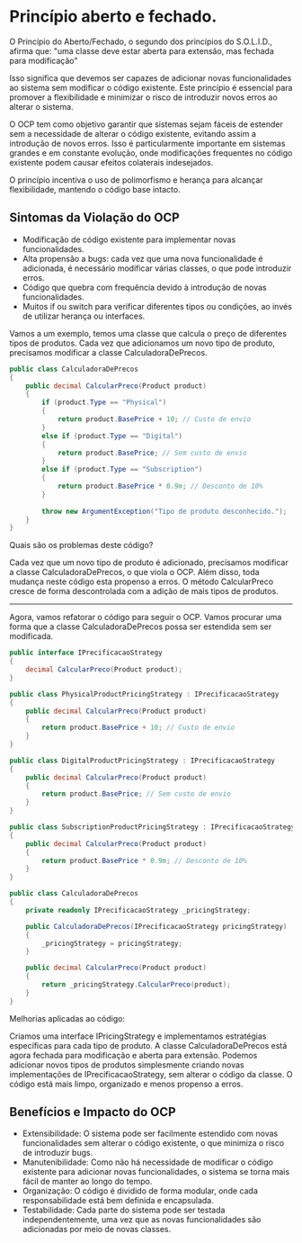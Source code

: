 # Princípio aberto e fechado.

O Princípio do Aberto/Fechado, o segundo dos princípios do S.O.L.I.D., afirma que:
"uma classe deve estar aberta para extensão, mas fechada para modificação" 

Isso significa que devemos ser capazes de adicionar novas funcionalidades ao sistema sem modificar o código existente. Este princípio é essencial para promover a flexibilidade e minimizar o risco de introduzir novos erros ao alterar o sistema.

O OCP tem como objetivo garantir que sistemas sejam fáceis de estender sem a necessidade de alterar o código existente, evitando assim a introdução de novos erros. Isso é particularmente importante em sistemas grandes e em constante evolução, onde modificações frequentes no código existente podem causar efeitos colaterais indesejados.

O princípio incentiva o uso de polimorfismo e herança para alcançar flexibilidade, mantendo o código base intacto.

##  Sintomas da Violação do OCP

- Modificação de código existente para implementar novas funcionalidades.
- Alta propensão a bugs: cada vez que uma nova funcionalidade é adicionada, é necessário modificar várias classes, o que pode introduzir erros.
- Código que quebra com frequência devido à introdução de novas funcionalidades.
- Muitos if ou switch para verificar diferentes tipos ou condições, ao invés de utilizar herança ou interfaces.

Vamos a um exemplo, temos uma classe que calcula o preço de diferentes tipos de produtos. Cada vez que adicionamos um novo tipo de produto, precisamos modificar a classe CalculadoraDePrecos.

```csharp
public class CalculadoraDePrecos
{
    public decimal CalcularPreco(Product product)
    {
        if (product.Type == "Physical")
        {
            return product.BasePrice + 10; // Custo de envio
        }
        else if (product.Type == "Digital")
        {
            return product.BasePrice; // Sem custo de envio
        }
        else if (product.Type == "Subscription")
        {
            return product.BasePrice * 0.9m; // Desconto de 10%
        }
        
        throw new ArgumentException("Tipo de produto desconhecido.");
    }
}
```

Quais são os problemas deste código?

Cada vez que um novo tipo de produto é adicionado, precisamos modificar a classe CalculadoraDePrecos, o que viola o OCP.
Além disso, toda mudança neste código esta propenso a erros.
O método CalcularPreco cresce de forma descontrolada com a adição de mais tipos de produtos.

---

Agora, vamos refatorar o código para seguir o OCP. Vamos procurar uma forma que a classe CalculadoraDePrecos possa ser estendida sem ser modificada.

```csharp
public interface IPrecificacaoStrategy
{
    decimal CalcularPreco(Product product);
}

public class PhysicalProductPricingStrategy : IPrecificacaoStrategy
{
    public decimal CalcularPreco(Product product)
    {
        return product.BasePrice + 10; // Custo de envio
    }
}

public class DigitalProductPricingStrategy : IPrecificacaoStrategy
{
    public decimal CalcularPreco(Product product)
    {
        return product.BasePrice; // Sem custo de envio
    }
}

public class SubscriptionProductPricingStrategy : IPrecificacaoStrategy
{
    public decimal CalcularPreco(Product product)
    {
        return product.BasePrice * 0.9m; // Desconto de 10%
    }
}

public class CalculadoraDePrecos
{
    private readonly IPrecificacaoStrategy _pricingStrategy;

    public CalculadoraDePrecos(IPrecificacaoStrategy pricingStrategy)
    {
        _pricingStrategy = pricingStrategy;
    }

    public decimal CalcularPreco(Product product)
    {
        return _pricingStrategy.CalcularPreco(product);
    }
}

```

Melhorias aplicadas ao código:

Criamos uma interface IPricingStrategy e implementamos estratégias específicas para cada tipo de produto.
A classe CalculadoraDePrecos está agora fechada para modificação e aberta para extensão. Podemos adicionar novos tipos de produtos simplesmente criando novas implementações de IPrecificacaoStrategy, sem alterar o código da classe.
O código está mais limpo, organizado e menos propenso a erros.

## Benefícios e Impacto do OCP

- Extensibilidade: O sistema pode ser facilmente estendido com novas funcionalidades sem alterar o código existente, o que minimiza o risco de introduzir bugs.
- Manutenibilidade: Como não há necessidade de modificar o código existente para adicionar novas funcionalidades, o sistema se torna mais fácil de manter ao longo do tempo.
- Organização: O código é dividido de forma modular, onde cada responsabilidade está bem definida e encapsulada.
- Testabilidade: Cada parte do sistema pode ser testada independentemente, uma vez que as novas funcionalidades são adicionadas por meio de novas classes.